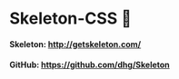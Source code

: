 # Skeleton-CSS :test_tube:

#### Skeleton: http://getskeleton.com/
#### GitHub: https://github.com/dhg/Skeleton
